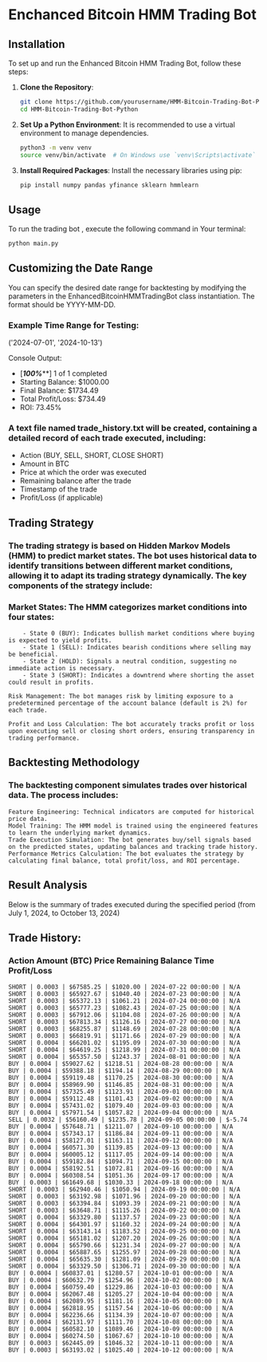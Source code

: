 # Enchanced Bitcoin HMM Trading Bot 
## Installation
To set up and run the Enhanced Bitcoin HMM Trading Bot, follow these steps:

1. **Clone the Repository**:
    ```bash
    git clone https://github.com/yourusername/HMM-Bitcoin-Trading-Bot-Python.git
    cd HMM-Bitcoin-Trading-Bot-Python
    ```

2. **Set Up a Python Environment**: It is recommended to use a virtual environment to manage dependencies.
    ```bash
    python3 -m venv venv
    source venv/bin/activate  # On Windows use `venv\Scripts\activate`
    ```

3. **Install Required Packages**: Install the necessary libraries using pip:
    ```bash
    pip install numpy pandas yfinance sklearn hmmlearn
    ```

## Usage 

To run the trading bot , execute the following command in Your terminal: 

``` bash
python main.py
```

## Customizing the Date Range
You can specify the desired date range for backtesting by modifying the parameters in the EnhancedBitcoinHMMTradingBot class instantiation. The format should be YYYY-MM-DD.

### Example Time Range for Testing:
('2024-07-01', '2024-10-13')

Console Output:
- [*********************100%***********************]  1 of 1 completed
- Starting Balance: $1000.00
- Final Balance: $1734.49
- Total Profit/Loss: $734.49
- ROI: 73.45%


### A text file named trade_history.txt will be created, containing a detailed record of each trade executed, including:
- Action (BUY, SELL, SHORT, CLOSE SHORT)
- Amount in BTC
- Price at which the order was executed
- Remaining balance after the trade
- Timestamp of the trade
- Profit/Loss (if applicable)

## Trading Strategy
### The trading strategy is based on Hidden Markov Models (HMM) to predict market states. The bot uses historical data to identify transitions between different market conditions, allowing it to adapt its trading strategy dynamically. The key components of the strategy include:

### Market States: The HMM categorizes market conditions into four states:
        - State 0 (BUY): Indicates bullish market conditions where buying is expected to yield profits.
        - State 1 (SELL): Indicates bearish conditions where selling may be beneficial.
        - State 2 (HOLD): Signals a neutral condition, suggesting no immediate action is necessary.
        - State 3 (SHORT): Indicates a downtrend where shorting the asset could result in profits.

    Risk Management: The bot manages risk by limiting exposure to a predetermined percentage of the account balance (default is 2%) for each trade.

    Profit and Loss Calculation: The bot accurately tracks profit or loss upon executing sell or closing short orders, ensuring transparency in trading performance.

## Backtesting Methodology
### The backtesting component simulates trades over historical data. The process includes:

    Feature Engineering: Technical indicators are computed for historical price data.
    Model Training: The HMM model is trained using the engineered features to learn the underlying market dynamics.
    Trade Execution Simulation: The bot generates buy/sell signals based on the predicted states, updating balances and tracking trade history.
    Performance Metrics Calculation: The bot evaluates the strategy by calculating final balance, total profit/loss, and ROI percentage.

## Result Analysis
Below is the summary of trades executed during the specified period (from July 1, 2024, to October 13, 2024)

## Trade History:
### Action	Amount (BTC)	Price	Remaining Balance	Time	Profit/Loss

```
SHORT | 0.0003 | $67585.25 | $1020.00 | 2024-07-22 00:00:00 | N/A
SHORT | 0.0003 | $65927.67 | $1040.40 | 2024-07-23 00:00:00 | N/A
SHORT | 0.0003 | $65372.13 | $1061.21 | 2024-07-24 00:00:00 | N/A
SHORT | 0.0003 | $65777.23 | $1082.43 | 2024-07-25 00:00:00 | N/A
SHORT | 0.0003 | $67912.06 | $1104.08 | 2024-07-26 00:00:00 | N/A
SHORT | 0.0003 | $67813.34 | $1126.16 | 2024-07-27 00:00:00 | N/A
SHORT | 0.0003 | $68255.87 | $1148.69 | 2024-07-28 00:00:00 | N/A
SHORT | 0.0003 | $66819.91 | $1171.66 | 2024-07-29 00:00:00 | N/A
SHORT | 0.0004 | $66201.02 | $1195.09 | 2024-07-30 00:00:00 | N/A
SHORT | 0.0004 | $64619.25 | $1218.99 | 2024-07-31 00:00:00 | N/A
SHORT | 0.0004 | $65357.50 | $1243.37 | 2024-08-01 00:00:00 | N/A
BUY | 0.0004 | $59027.62 | $1218.51 | 2024-08-28 00:00:00 | N/A
BUY | 0.0004 | $59388.18 | $1194.14 | 2024-08-29 00:00:00 | N/A
BUY | 0.0004 | $59119.48 | $1170.25 | 2024-08-30 00:00:00 | N/A
BUY | 0.0004 | $58969.90 | $1146.85 | 2024-08-31 00:00:00 | N/A
BUY | 0.0004 | $57325.49 | $1123.91 | 2024-09-01 00:00:00 | N/A
BUY | 0.0004 | $59112.48 | $1101.43 | 2024-09-02 00:00:00 | N/A
BUY | 0.0004 | $57431.02 | $1079.40 | 2024-09-03 00:00:00 | N/A
BUY | 0.0004 | $57971.54 | $1057.82 | 2024-09-04 00:00:00 | N/A
SELL | 0.0032 | $56160.49 | $1235.78 | 2024-09-05 00:00:00 | $-5.74
BUY | 0.0004 | $57648.71 | $1211.07 | 2024-09-10 00:00:00 | N/A
BUY | 0.0004 | $57343.17 | $1186.84 | 2024-09-11 00:00:00 | N/A
BUY | 0.0004 | $58127.01 | $1163.11 | 2024-09-12 00:00:00 | N/A
BUY | 0.0004 | $60571.30 | $1139.85 | 2024-09-13 00:00:00 | N/A
BUY | 0.0004 | $60005.12 | $1117.05 | 2024-09-14 00:00:00 | N/A
BUY | 0.0004 | $59182.84 | $1094.71 | 2024-09-15 00:00:00 | N/A
BUY | 0.0004 | $58192.51 | $1072.81 | 2024-09-16 00:00:00 | N/A
BUY | 0.0004 | $60308.54 | $1051.36 | 2024-09-17 00:00:00 | N/A
BUY | 0.0003 | $61649.68 | $1030.33 | 2024-09-18 00:00:00 | N/A
SHORT | 0.0003 | $62940.46 | $1050.94 | 2024-09-19 00:00:00 | N/A
SHORT | 0.0003 | $63192.98 | $1071.96 | 2024-09-20 00:00:00 | N/A
SHORT | 0.0003 | $63394.84 | $1093.39 | 2024-09-21 00:00:00 | N/A
SHORT | 0.0003 | $63648.71 | $1115.26 | 2024-09-22 00:00:00 | N/A
SHORT | 0.0004 | $63329.80 | $1137.57 | 2024-09-23 00:00:00 | N/A
SHORT | 0.0004 | $64301.97 | $1160.32 | 2024-09-24 00:00:00 | N/A
SHORT | 0.0004 | $63143.14 | $1183.52 | 2024-09-25 00:00:00 | N/A
SHORT | 0.0004 | $65181.02 | $1207.20 | 2024-09-26 00:00:00 | N/A
SHORT | 0.0004 | $65790.66 | $1231.34 | 2024-09-27 00:00:00 | N/A
SHORT | 0.0004 | $65887.65 | $1255.97 | 2024-09-28 00:00:00 | N/A
SHORT | 0.0004 | $65635.30 | $1281.09 | 2024-09-29 00:00:00 | N/A
SHORT | 0.0004 | $63329.50 | $1306.71 | 2024-09-30 00:00:00 | N/A
BUY | 0.0004 | $60837.01 | $1280.57 | 2024-10-01 00:00:00 | N/A
BUY | 0.0004 | $60632.79 | $1254.96 | 2024-10-02 00:00:00 | N/A
BUY | 0.0004 | $60759.40 | $1229.86 | 2024-10-03 00:00:00 | N/A
BUY | 0.0004 | $62067.48 | $1205.27 | 2024-10-04 00:00:00 | N/A
BUY | 0.0004 | $62089.95 | $1181.16 | 2024-10-05 00:00:00 | N/A
BUY | 0.0004 | $62818.95 | $1157.54 | 2024-10-06 00:00:00 | N/A
BUY | 0.0004 | $62236.66 | $1134.39 | 2024-10-07 00:00:00 | N/A
BUY | 0.0004 | $62131.97 | $1111.70 | 2024-10-08 00:00:00 | N/A
BUY | 0.0004 | $60582.10 | $1089.46 | 2024-10-09 00:00:00 | N/A
BUY | 0.0004 | $60274.50 | $1067.67 | 2024-10-10 00:00:00 | N/A
BUY | 0.0003 | $62445.09 | $1046.32 | 2024-10-11 00:00:00 | N/A
BUY | 0.0003 | $63193.02 | $1025.40 | 2024-10-12 00:00:00 | N/A

```
